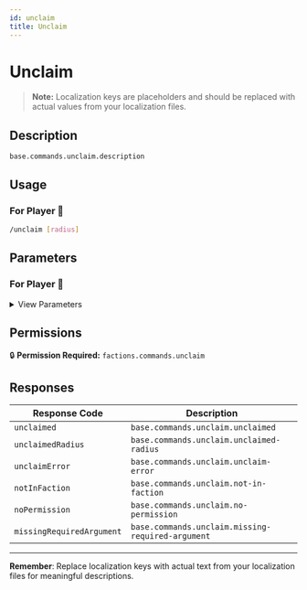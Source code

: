 ```yaml
---
id: unclaim
title: Unclaim
---
```


# Unclaim

> **Note:** Localization keys are placeholders and should be replaced with actual values from your localization files.

## Description

`base.commands.unclaim.description`

## Usage

### For Player 👤

```bash
/unclaim [radius]
```

## Parameters

### For Player 👤

<details>
<summary>View Parameters</summary>

| Parameter | Type | Required | Description |
|-----------|------|----------|-------------|
| radius | Int | No | `base.commands.unclaim.arguments.radius.description` |

</details>

## Permissions

🔒 **Permission Required:** `factions.commands.unclaim`

## Responses

| Response Code             | Description                                         |
|---------------------------|-----------------------------------------------------|
| `unclaimed` | `base.commands.unclaim.unclaimed` |
| `unclaimedRadius` | `base.commands.unclaim.unclaimed-radius` |
| `unclaimError` | `base.commands.unclaim.unclaim-error` |
| `notInFaction` | `base.commands.unclaim.not-in-faction` |
| `noPermission` | `base.commands.unclaim.no-permission` |
| `missingRequiredArgument` | `base.commands.unclaim.missing-required-argument` |

---
**Remember**: Replace localization keys with actual text from your localization files for meaningful descriptions.
